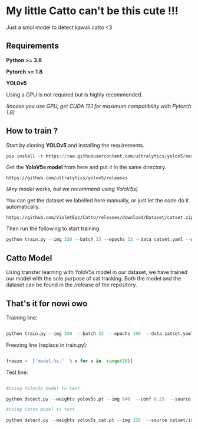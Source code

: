 
  

# My little Catto can't be this cute !!!

  

Just a smol model to detect kawaii catto <3

  

## Requirements

  

**Python >= 3.8**

  

**Pytorch >= 1.8**

  

**YOLOv5**

  

Using a GPU is not required but is highly recommended.

  

*(Incase you use GPU, get CUDA 11.1 for maximum compatibility with Pytorch 1.8)*

## How to train ?

  

Start by cloning **YOLOv5** and installing the requirements.

```py
pip install -r https://raw.githubusercontent.com/ultralytics/yolov5/master/requirements.txt
```

  

Get the **YoloV5s model** from here and put it in the same directory.

```
https://github.com/ultralytics/yolov5/releases
```

*(Any model works, but we recommend using YoloV5s)*

  

You can get the dataset we labelled here manually, or just let the code do it automatically.

```
https://github.com/VioletEqz/Catto/releases/download/Dataset/catset.zip
```

  

Then run the following to start training.

```py
python train.py --img 320 --batch 15 --epochs 32 --data catset.yaml --worker 0 --weights yolov5s.pt
```

## Catto Model
Using transfer learning with YoloV5s model in our dataset, we have trained our model with the sole purpose of cat tracking. Both the model and the dataset can be found in the /release of the repository.
## That's it for nowi owo

Training line:

```py

python train.py --img 320  --batch 32  --epochs 100  --data catset.yaml --worker 0  --weights yolov5s.pt

```

Freezing line (replace in train.py):

```py

freeze =  ['model.%s.'  % x for x in  range(10)]

```

Test line:

```py

#Using Yolov5s model to test

python detect.py --weights yolov5s.pt --img 640  --conf 0.25  --source catset/images

#Using Catto model to test

python detect.py --weights yolov5s_cat.pt --img 320  --source catset/images

```
